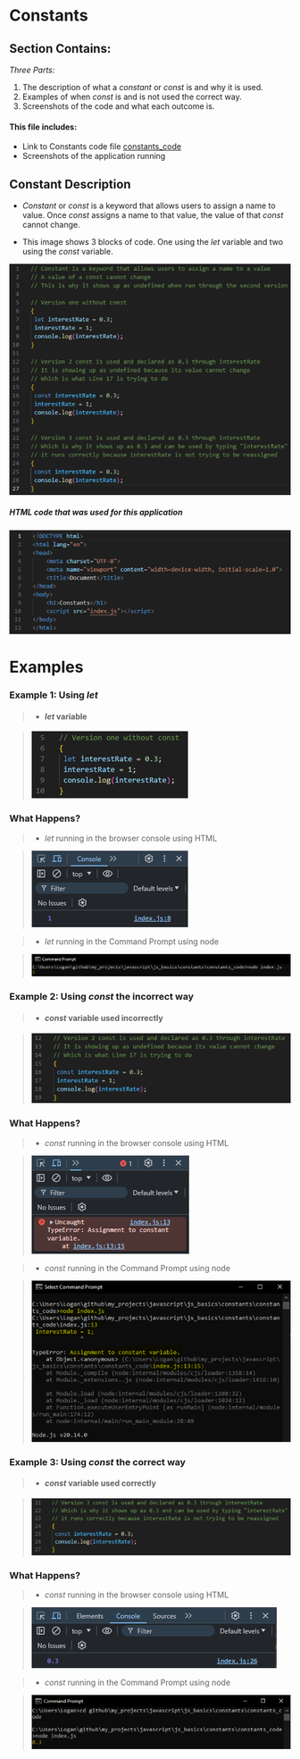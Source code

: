 # Constants 

## Section Contains:

*Three Parts:*

1. The description of what a *constant* or *const* is and why it is used.
2. Examples of when *const* is and is not used the correct way.
3. Screenshots of the code and what each outcome is. 

#### This file includes:

* Link to Constants code file [constants_code](constants_code/index.js "Constants file")
* Screenshots of the application running 

## Constant Description

* *Constant* or *const* is a keyword that allows users to assign a name to value. Once *const*
assigns a name to that value, the value of that *const* cannot change. 

* This image shows 3 blocks of code. One using the *let* variable and two using the *const* variable.

![Constant code IMG 1](img/const_code_img_1.PNG "Constant code IMG 1")

##### *HTML* code that was used for this application

![HTML code IMG 1](img/const_code_img_2.PNG "HTML code IMG 2")

# Examples

### Example 1: Using *let*

> * #### *let* variable
 
> ![Let Variable Example](img/const_code_v1_img_1.PNG "Image 1 of let Variable")

### What Happens? 

> * *let* running in the browser console using HTML

> ![Let Variable Running in Browser](img/const_code_v1_img_2.PNG "Image 2 of let Variable")

> * *let* running in the Command Prompt using node

> ![Let Variable Running in through the Command Prompt using Node](img/const_code_v1_img_3.PNG "Image 3 of let Variable")

### Example 2: Using *const* the incorrect way

> * #### *const* variable used incorrectly

> ![Constant Variable Example](img/const_code_v2_img_1.PNG "Image 1 of const Variable")

### What Happens?

> * *const* running in the browser console using HTML

> ![Constant Variable Running in Browser](img/const_code_v2_img_2.PNG "Image 2 of consy Variable")

> * *const* running in the Command Prompt using node

> ![Constant Variable Running in through the Command Prompt using Node](img/const_code_v2_img_3.PNG "Image 3 of const Variable")

### Example 3: Using *const* the correct way

> * #### *const* variable used correctly

> ![Constant Variable Example](img/const_code_v3_img_1.PNG "Image 1 of const Variable")

### What Happens?

> * *const* running in the browser console using HTML

> ![Constant Variable Running in Browser](img/const_code_v3_img_2.PNG "Image 2 of consy Variable")

> * *const* running in the Command Prompt using node

> ![Constant Variable Running in through the Command Prompt using Node](img/const_code_v3_img_3.PNG "Image 3 of const Variable")


